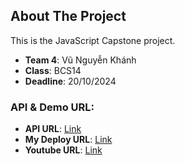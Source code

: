## About The Project
<!-- [![Screenshot](#)](#) -->

This is the JavaScript Capstone project.

- **Team 4**: Vũ Nguyễn Khánh
- **Class**: BCS14
- **Deadline**: 20/10/2024


### API & Demo URL:
- **API URL**: [Link](https://shop.cyberlearn.vn/swagger/index.html)
- **My Deploy URL**: [Link](https://bcs14-capstone-js.vercel.app/)
- **Youtube URL**: [Link](https://youtu.be/gT8n1YLWC6k)